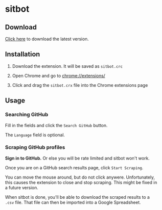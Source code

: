 # sitbot

## Download

[Click here](http://cl.ly/arfU) to download the latest version.

## Installation

1. Download the extension. It will be saved as `sitbot.crc`

2. Open Chrome and go to [chrome://extensions/](chrome://extensions/)

3. Click and drag the `sitbot.crx` file into the Chrome extensions page

## Usage

### Searching GitHub

Fill in the fields and click the `Search GitHub` button.

The `Language` field is optional.

### Scraping GitHub profiles

**Sign in to GitHub.** Or else you will be rate limited and sitbot won't work.

Once you are on a GitHub search results page, click `Start Scraping`.

You can move the mouse around, but do not click anywere. Unfortunately, this causes the extension to close and stop scraping. This might be fixed in a future version.

When sitbot is done, you'll be able to download the scraped results to a `.csv` file. That file can then be imported into a Google Spreadsheet.
